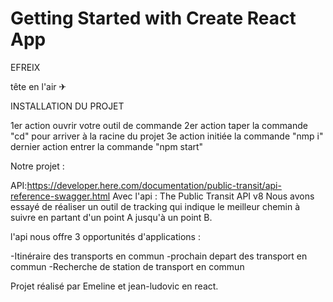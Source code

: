 # Getting Started with Create React App


EFREIX 


tête en l'air ✈



INSTALLATION DU PROJET 


1er action ouvrir votre outil de commande
2er action taper la commande "cd" pour arriver à la racine du projet 
3e action initiée la commande "nmp i" 
dernier action entrer la commande "npm start"




Notre projet :


API:https://developer.here.com/documentation/public-transit/api-reference-swagger.html
Avec l'api : The Public Transit API v8 
Nous avons essayé de réaliser un outil de tracking qui indique le meilleur chemin à suivre en partant d'un point A jusqu'à un point B.


l'api nous offre 3 opportunités d'applications : 

-Itinéraire des transports en commun
-prochain depart des transport en commun 
-Recherche de station de transport en commun


Projet réalisé par Emeline et jean-ludovic en react.
